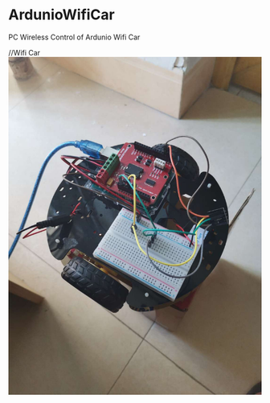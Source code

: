 # ArdunioWifiCar
PC Wireless Control of Ardunio Wifi Car

//Wifi Car
![image](https://github.com/Kususumu/ArdunioWifiCar/blob/master/doc/car.jpg)
